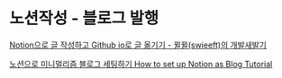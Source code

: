 # 노션작성 - 블로그 발행

[Notion으로 글 작성하고 Github io로 글 옮기기 - 뀔뀔(swieeft)의 개발새발기](https://swieeft.github.io/2020/03/02/NotionToGithubioPorting.html)

[노션으로 미니멀리즘 블로그 세팅하기 How to set up Notion as Blog Tutorial](https://sungchulblog.com/a9dbb28c-f2db-4db8-a54e-71ee14f42c98)
